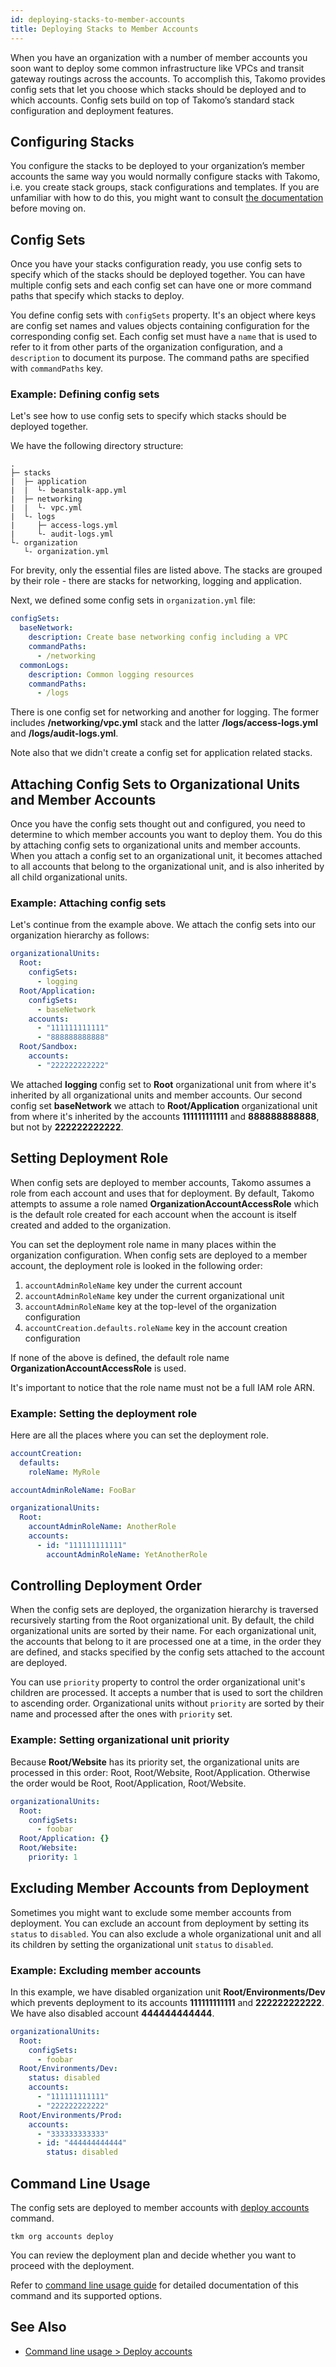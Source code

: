 ```yaml
---
id: deploying-stacks-to-member-accounts
title: Deploying Stacks to Member Accounts
---
```


When you have an organization with a number of member accounts you soon want to deploy some common infrastructure like VPCs and transit gateway routings across the accounts. To accomplish this, Takomo provides config sets that let you choose which stacks should be deployed and to which accounts. Config sets build on top of Takomo’s standard stack configuration and deployment features. 

## Configuring Stacks

You configure the stacks to be deployed to your organization’s member accounts the same way you would normally configure stacks with Takomo, i.e. you create stack groups, stack configurations and templates. If you are unfamiliar with how to do this, you might want to consult [the documentation](/docs/stacks/introduction) before moving on.

## Config Sets

Once you have your stacks configuration ready, you use config sets to specify which of the stacks should be deployed together. You can have multiple config sets and each config set can have one or more command paths that specify which stacks to deploy.

You define config sets with `configSets` property. It's an object where keys are config set names and values objects containing configuration for the corresponding config set. Each config set must have a `name` that is used to refer to it from other parts of the organization configuration, and a `description` to document its purpose. The command paths are specified with `commandPaths` key.

### Example: Defining config sets

Let's see how to use config sets to specify which stacks should be deployed together. 

We have the following directory structure:

```
.
├─ stacks
|  ├─ application
|  |  └- beanstalk-app.yml
|  ├─ networking
|  |  └- vpc.yml
|  └- logs
|     ├─ access-logs.yml
|     └- audit-logs.yml
└- organization
   └- organization.yml
```

For brevity, only the essential files are listed above. The stacks are grouped by their role - there are stacks for networking, logging and application.
 
Next, we defined some config sets in `organization.yml` file:
 
```yaml title="organization.yml"
configSets:
  baseNetwork:
    description: Create base networking config including a VPC
    commandPaths:
      - /networking
  commonLogs:
    description: Common logging resources
    commandPaths:
      - /logs
```

There is one config set for networking and another for logging. The former includes **/networking/vpc.yml** stack and the latter **/logs/access-logs.yml** and **/logs/audit-logs.yml**.

Note also that we didn't create a config set for application related stacks.

## Attaching Config Sets to Organizational Units and Member Accounts

Once you have the config sets thought out and configured, you need to determine to which member accounts you want to deploy them. You do this by attaching config sets to organizational units and member accounts. When you attach a config set to an organizational unit, it becomes attached to all accounts that belong to the organizational unit, and is also inherited by all child organizational units. 

### Example: Attaching config sets

Let's continue from the example above. We attach the config sets into our organization hierarchy as follows:

```yaml title="organization.yml"
organizationalUnits:
  Root:
    configSets:
      - logging
  Root/Application:
    configSets:
      - baseNetwork
    accounts:
      - "111111111111"
      - "888888888888"
  Root/Sandbox:
    accounts:
      - "222222222222"
```

We attached **logging** config set to **Root** organizational unit from where it's inherited by all organizational units and member accounts. Our second config set **baseNetwork** we attach to **Root/Application** organizational unit from where it's inherited by the accounts **111111111111** and **888888888888**, but not by **222222222222**.

## Setting Deployment Role

When config sets are deployed to member accounts, Takomo assumes a role from each account and uses that for deployment. By default, Takomo attempts to assume a role named **OrganizationAccountAccessRole** which is the default role created for each account when the account is itself created and added to the organization.

You can set the deployment role name in many places within the organization configuration. When config sets are deployed to a member account, the deployment role is looked in the following order:

1. `accountAdminRoleName` key under the current account
2. `accountAdminRoleName` key under the current organizational unit
3. `accountAdminRoleName` key at the top-level of the organization configuration
4. `accountCreation.defaults.roleName` key in the account creation configuration 

If none of the above is defined, the default role name **OrganizationAccountAccessRole** is used.

It's important to notice that the role name must not be a full IAM role ARN.

### Example: Setting the deployment role

Here are all the places where you can set the deployment role.

```yaml title="organization.yml"
accountCreation:
  defaults:
    roleName: MyRole

accountAdminRoleName: FooBar

organizationalUnits:
  Root:
    accountAdminRoleName: AnotherRole
    accounts:
      - id: "111111111111"
        accountAdminRoleName: YetAnotherRole
```

## Controlling Deployment Order

When the config sets are deployed, the organization hierarchy is traversed recursively starting from the Root organizational unit. By default, the child organizational units are sorted by their name. For each organizational unit, the accounts that belong to it are processed one at a time, in the order they are defined, and stacks specified by the config sets attached to the account are deployed. 

You can use `priority` property to control the order organizational unit's children are processed. It accepts a number that is used to sort the children to ascending order. Organizational units without `priority` are sorted by their name and processed after the ones with `priority` set.

### Example: Setting organizational unit priority

Because **Root/Website** has its priority set, the organizational units are processed in this order: Root, Root/Website, Root/Application. Otherwise the order would be Root, Root/Application, Root/Website.

```yaml title="organization.yml"
organizationalUnits:
  Root:
    configSets:
      - foobar
  Root/Application: {}
  Root/Website:
    priority: 1
```

## Excluding Member Accounts from Deployment

Sometimes you might want to exclude some member accounts from deployment. You can exclude an account from deployment by setting its `status` to `disabled`. You can also exclude a whole organizational unit and all its children by setting the organizational unit `status` to `disabled`. 

### Example: Excluding member accounts

In this example, we have disabled organization unit **Root/Environments/Dev** which prevents deployment to its accounts **111111111111** and **222222222222**. We have also disabled account **444444444444**.

```yaml title="organization.yml"
organizationalUnits:
  Root:
    configSets:
      - foobar
  Root/Environments/Dev:
    status: disabled
    accounts:
      - "111111111111"
      - "222222222222"
  Root/Environments/Prod:
    accounts:
      - "333333333333"
      - id: "444444444444"
        status: disabled
```

## Command Line Usage

The config sets are deployed to member accounts with [deploy accounts](/docs/command-line-usage/organization-accounts#deploy-accounts) command.

```
tkm org accounts deploy
```

You can review the deployment plan and decide whether you want to proceed with the deployment.

Refer to [command line usage guide](/docs/command-line-usage/organization-accounts#deploy-accounts) for detailed documentation of this command and its supported options.

## See Also

- [Command line usage > Deploy accounts](/docs/command-line-usage/organization-accounts#deploy-accounts)
